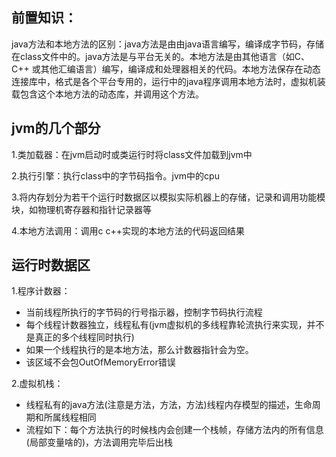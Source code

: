 ## 前置知识：

java方法和本地方法的区别：java方法是由由java语言编写，编译成字节码，存储在class文件中的。java方法是与平台无关的。本地方法是由其他语言（如C、C++ 或其他汇编语言）编写，编译成和处理器相关的代码。本地方法保存在动态连接库中，格式是各个平台专用的，运行中的java程序调用本地方法时，虚拟机装载包含这个本地方法的动态库，并调用这个方法。

## jvm的几个部分

1.类加载器：在jvm启动时或类运行时将class文件加载到jvm中

2.执行引擎：执行class中的字节码指令。jvm中的cpu

3.将内存划分为若干个运行时数据区以模拟实际机器上的存储，记录和调用功能模块，如物理机寄存器和指针记录器等

4.本地方法调用：调用c c++实现的本地方法的代码返回结果

## 运行时数据区

1.程序计数器：
  - 当前线程所执行的字节码的行号指示器，控制字节码执行流程
  - 每个线程计数器独立，线程私有(jvm虚拟机的多线程靠轮流执行来实现，并不是真正的多个线程同时执行)
  - 如果一个线程执行的是本地方法，那么计数器指针会为空。
  - 该区域不会包OutOfMemoryError错误

2.虚拟机栈：
  - 线程私有的java方法(注意是方法，方法，方法)线程内存模型的描述，生命周期和所属线程相同
  - 流程如下：每个方法执行的时候栈内会创建一个栈帧，存储方法内的所有信息(局部变量啥的)，方法调用完毕后出栈
  
